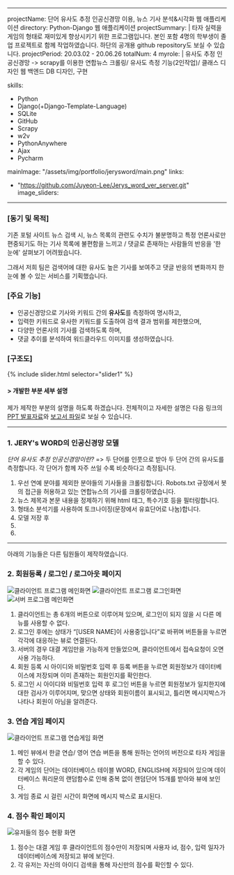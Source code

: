 ---
projectName: 단어 유사도 추정 인공신경망 이용, 뉴스 기사 분석&시각화 웹 애플리케이션
directory: Python-Django 웹 애플리케이션
projectSummary: |
  타자 실력을 게임의 형태로 재미있게 향상시키기 위한 프로그램입니다.
  본인 포함 4명의 학부생이 졸업 프로젝트로 함께 작업하였습니다.
  하단의 공개용 github repository도 보실 수 있습니다.
projectPeriod: 20.03.02 - 20.06.26
totalNum: 4
myrole: |
  유사도 추정 인공신경망
  -> scrapy를 이용한 연합뉴스 크롤링/ 유사도 측정 기능(2인작업)/ 클래스 디자인
  웹 백엔드
  DB 디자인, 구현

skills:
- Python
- Django(+Django-Template-Language)
- SQLite
- GitHub
- Scrapy
- w2v
- PythonAnywhere
- Ajax
- Pycharm

mainImage: "/assets/img/portfolio/jerysword/main.png"
links: 
- "https://github.com/Juyeon-Lee/Jerys_word_ver_server.git"
image_sliders:

----

### &#91;동기 및 목적&#93;
 기존 포털 사이트 뉴스 검색 시, 뉴스 목록의 관련도 수치가 불분명하고 특정 언론사로만 편중되기도 하는 기사 목록에 불편함을 느끼고 / 댓글로 존재하는 사람들의 반응을 '한 눈에' 살펴보기 어려웠습니다.

 그래서 저희 팀은 검색어에 대한 유사도 높은 기사를 보여주고 댓글 반응의 변화까지 한 눈에 볼 수 있는 서비스를 기획했습니다.

### &#91;주요 기능&#93;
* 인공신경망으로 기사와 키워드 간의 **유사도**를 측정하여 명시하고,
* 입력한 키워드로 유사한 키워드를 도출하여 검색 결과 범위를 제한했으며,
* 다양한 언론사의 기사를 검색하도록 하며,
* 댓글 추이를 분석하여 워드클라우드 이미지를 생성하였습니다.

### &#91;구조도&#93;

{% include slider.html selector="slider1" %}

#### &#62; 개발한 부분 세부 설명

제가 제작한 부분의 설명을 하도록 하겠습니다.
전체적이고 자세한 설명은 다음 링크의 [PPT 발표자료](https://drive.google.com/file/d/1X6xSqFrSL39se_Hv1mf0X8CIwxQTnVmM/view?usp=sharing)와 [보고서 파일](https://drive.google.com/file/d/1sUWn6kj4Zdt38sn4n2ohlwv7Q5Gqk65T/view?usp=sharing)로 보실 수 있습니다.

----

### 1. JERY's WORD의 인공신경망 모델

*단어 유사도 추정 인공신경망이란?*
=> 두 단어를 인풋으로 받아 두 단어 간의 유사도를 측정합니다. 각 단어가 함께 자주 쓰일 수록 비슷하다고 측정됩니다.

  1)	우선 연예 분야를 제외한 분야들의 기사들을 크롤링합니다. Robots.txt 규정에서 봇의 접근을 허용하고 있는 연합뉴스의 기사를 크롤링하였습니다.
  2)	뉴스 제목과 본문 내용을 정제하기 위해 html 태그, 특수기호 등을 필터링합니다.
  3)	형태소 분석기를 사용하여 토크나이징(문장에서 유효단어로 나눔)합니다.
  4)	모델 저장 후 
  5)	
  6)	

----

아래의 기능들은 다른 팀원들이 제작하였습니다.

### 2. 회원등록 / 로그인 / 로그아웃 페이지

![클라이언트 프로그램 메인화면](/assets/img/portfolio/speedgame/main_client.png)
![클라이언트 프로그램 로그인화면](/assets/img/portfolio/speedgame/login.png)
![서버 프로그램 메인화면](/assets/img/portfolio/speedgame/main_server.png)

  1)	클라이언트는 총 6개의 버튼으로 이루어져 있으며, 로그인이 되지 않을 시 다른 메뉴를 사용할 수 없다. 
  2)	로그인 후에는 상태가 “[USER NAME]이 사용중입니다”로 바뀌며 버튼들을 누르면 각각에 대응하는 뷰로 연결된다.
  3)	서버의 경우 대결 게임만을 가능하게 만들었으며, 클라이언트에서 접속요청이 오면 사용 가능하다.
  4)  회원 등록 시 아이디와 비밀번호 입력 후 등록 버튼을 누르면 회원정보가 데이터베이스에 저장되며 이미 존재하는 회원인지를 확인한다.
  5)	로그인 시 아이디와 비밀번호 입력 후 로그인 버튼을 누르면 회원정보가 일치한지에 대한 검사가 이루어지며, 맞으면 상태와 회원이름이 표시되고, 틀리면 메시지박스가 나타나 회원이 아님을 알려준다.

### 3. 연습 게임 페이지

![클라이언트 프로그램 연습게임 화면](/assets/img/portfolio/speedgame/solo_kor.png)
  1)	메인 뷰에서 한글 연습/ 영어 연습 버튼을 통해 원하는 언어의 버전으로 타자 게임을 할 수 있다.
  2)	각 게임의 단어는 데이터베이스 테이블 WORD, ENGLISH에 저장되어 있으며 데이터베이스 쿼리문의 랜덤함수로 인해 중복 없이 랜덤단어 15개를 받아와 뷰에 보인다.
  3)	게임 종료 시 걸린 시간이 화면에 메시지 박스로 표시된다.


### 4. 점수 확인 페이지

![유저들의 점수 현황 화면](/assets/img/portfolio/speedgame/score.png)
  1)	점수는 대결 게임 후 클라이언트의 점수만이 저장되며 사용자 id, 점수, 입력 일자가 데이터베이스에 저장되고 뷰에 보인다.
  2)	각 유저는 자신의 아이디 검색을 통해 자신만의 점수를 확인할 수 있다.



